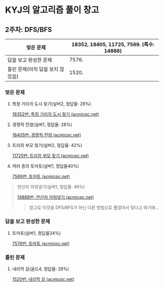 # KYJ의 알고리즘 풀이 창고

## 2주차: DFS/BFS

| 맞은 문제                        | 18352, 18405, 11725, 7569. (특수: 14888) |
| -------------------------------- | ---------------------------------------- |
| 답을 보고 완성한 문제            | 7576.                                    |
| 틀린 문제(아직 답을 보지 않았음) | 1520.                                    |

### 맞은 문제

1. 특정 거리의 도시 찾기(실버2, 정답율: 28%)
   
   [18352번: 특정 거리의 도시 찾기 (acmicpc.net)](https://www.acmicpc.net/problem/18352)
   
2. 경쟁적 전염(실버1, 정답율: 28%)

   [18405번: 경쟁적 전염 (acmicpc.net)](https://www.acmicpc.net/problem/18405)

4. 트리의 부모 찾기(실버2, 정답율: 42%)

   [11725번: 트리의 부모 찾기 (acmicpc.net)](https://www.acmicpc.net/problem/11725)
   
4. 여러 층의 토마토(실버1, 정답율40%)

   [7569번: 토마토 (acmicpc.net)](https://www.acmicpc.net/problem/7569)

> 연산자 끼워넣기(실버1, 정답율: 49%)
>
> [14888번: 연산자 끼워넣기 (acmicpc.net)](https://www.acmicpc.net/problem/14888)
>
> > 참고로 이것을 DFS/BFS가 아닌 다른 방법으로 풀었어서 맞다고 하기에...

### 답을 보고 완성한 문제

1. 트마토(실버1, 정답율34%)

   [7576번: 토마토 (acmicpc.net)](https://www.acmicpc.net/problem/7576)

### 틀린 문제

1. 내리막 길(골드4, 정답율: 28%)

   [1520번: 내리막 길 (acmicpc.net)](https://www.acmicpc.net/problem/1520)